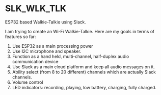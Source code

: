 # SLK_WLK_TLK
ESP32 based Walkie-Talkie using Slack.

I am trying to create an Wi-Fi Walkie-Talkie. Here are my goals in terms of features so far:

1. Use ESP32 as a main processing power
2. Use I2C microphone and speaker.
3. Function as a hand held, multi-channel, half-duplex audio communication device
4. Use Slack as a main cloud platform and keep all audio messages on it.
5. Ability select (from 8 to 20 different) channels which are actually Slack channels.
6. Volume control
7. LED indicators: recording, playing, low battery, charging, fully charged.
